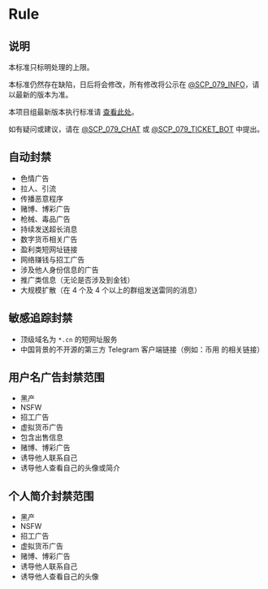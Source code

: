 # Rule

## 说明

本标准只标明处理的上限。

本标准仍然存在缺陷，日后将会修改，所有修改将公示在 [@SCP_079_INFO](https://t.me/SCP_079_INFO)，请以最新的版本为准。

本项目组最新版本执行标准请 [查看此处](https://github.com/scp-079/scp-079-readme/blob/master/edition-chinese/rule.md)。

如有疑问或建议，请在 [@SCP_079_CHAT](https://t.me/SCP_079_CHAT) 或 [@SCP_079_TICKET_BOT](https://t.me/SCP_079_TICKET_BOT) 中提出。

## 自动封禁

- 色情广告
- 拉人、引流
- 传播恶意程序
- 赌博、博彩广告
- 枪械、毒品广告
- 持续发送超长消息
- 数字货币相关广告
- 盈利类短网址链接
- 网络赚钱与招工广告
- 涉及他人身份信息的广告
- 推广类信息（无论是否涉及到金钱）
- 大规模扩散（在 4 个及 4 个以上的群组发送雷同的消息）

## 敏感追踪封禁

- 顶级域名为 `*.cn` 的短网址服务
- 中国背景的不开源的第三方 Telegram 客户端链接（例如：币用 的相关链接）

## 用户名广告封禁范围

- 黑产
- NSFW
- 招工广告
- 虚拟货币广告
- 包含出售信息
- 赌博、博彩广告
- 诱导他人联系自己
- 诱导他人查看自己的头像或简介

## 个人简介封禁范围

- 黑产
- NSFW
- 招工广告
- 虚拟货币广告
- 赌博、博彩广告
- 诱导他人联系自己
- 诱导他人查看自己的头像

